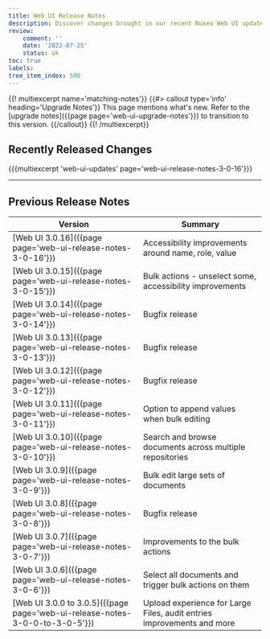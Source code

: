 ```yaml
---
title: Web UI Release Notes
description: Discover changes brought in our recent Nuxeo Web UI updates.
review:
    comment: ''
    date: '2022-07-25'
    status: ok
toc: true
labels:
tree_item_index: 500
---
```


{{! multiexcerpt name='matching-notes'}}
{{#> callout type='info' heading='Upgrade Notes'}}
This page mentions what's new. Refer to the [upgrade notes]({{page page='web-ui-upgrade-notes'}}) to transition to this version.
{{/callout}}
{{! /multiexcerpt}}

## Recently Released Changes

{{{multiexcerpt 'web-ui-updates' page='web-ui-release-notes-3-0-16'}}}

---

## Previous Release Notes

<!-- | [Web UI 3.0.17]({{page page='web-ui-release-notes-3-0-17'}})             | Accessibility improvements around contrast and screen reader usage | -->

| Version                                                                       | Summary                                                                    |
| ----------------------------------------------------------------------------- | -------------------------------------------------------------------------- |
| [Web UI 3.0.16]({{page page='web-ui-release-notes-3-0-16'}})                  | Accessibility improvements around name, role, value                        |
| [Web UI 3.0.15]({{page page='web-ui-release-notes-3-0-15'}})                  | Bulk actions - unselect some, accessibility improvements                   |
| [Web UI 3.0.14]({{page page='web-ui-release-notes-3-0-14'}})                  | Bugfix release                                                             |
| [Web UI 3.0.13]({{page page='web-ui-release-notes-3-0-13'}})                  | Bugfix release                                                             |
| [Web UI 3.0.12]({{page page='web-ui-release-notes-3-0-12'}})                  | Bugfix release                                                             |
| [Web UI 3.0.11]({{page page='web-ui-release-notes-3-0-11'}})                  | Option to append values when bulk editing                                  |
| [Web UI 3.0.10]({{page page='web-ui-release-notes-3-0-10'}})                  | Search and browse documents across multiple repositories                   |
| [Web UI 3.0.9]({{page page='web-ui-release-notes-3-0-9'}})                    | Bulk edit large sets of documents                                          |
| [Web UI 3.0.8]({{page page='web-ui-release-notes-3-0-8'}})                    | Bugfix release                                                             |
| [Web UI 3.0.7]({{page page='web-ui-release-notes-3-0-7'}})                    | Improvements to the bulk actions                                           |
| [Web UI 3.0.6]({{page page='web-ui-release-notes-3-0-6'}})                    | Select all documents and trigger bulk actions on them                      |
| [Web UI 3.0.0 to 3.0.5]({{page page='web-ui-release-notes-3-0-0-to-3-0-5'}})  | Upload experience for Large Files, audit entries improvements and more     |
